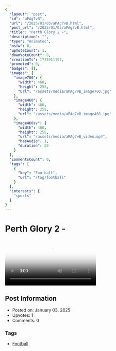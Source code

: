 ```yaml
---
{
  "layout": "post",
  "id": "aPAg7vB",
  "url": "/2025/01/03/aPAg7vB.html",
  "post_url": "/2025/01/03/aPAg7vB.html",
  "title": "Perth Glory 2 -",
  "description": "",
  "type": "Animated",
  "nsfw": 0,
  "upVoteCount": 1,
  "downVoteCount": 0,
  "creationTs": 1735911197,
  "promoted": 0,
  "badges": [],
  "images": {
    "image700": {
      "width": 460,
      "height": 258,
      "url": "/assets/media/aPAg7vB_image700.jpg"
    },
    "image460": {
      "width": 460,
      "height": 258,
      "url": "/assets/media/aPAg7vB_image460.jpg"
    },
    "image460sv": {
      "width": 460,
      "height": 258,
      "url": "/assets/media/aPAg7vB_video.mp4",
      "hasAudio": 1,
      "duration": 59
    }
  },
  "commentsCount": 0,
  "tags": [
    {
      "key": "Football",
      "url": "/tag/football"
    }
  ],
  "interests": [
    "sports"
  ]
}
---
```


# Perth Glory 2 -

<video controls playsinline loop poster="/assets/media/aPAg7vB_image460.jpg">
  <source src="/assets/media/aPAg7vB_video.mp4" type="video/mp4">
  Your browser does not support the video tag.
</video>

## Post Information

- Posted on: January 03, 2025
- Upvotes: 1
- Comments: 0

### Tags

- [Football](/tag/Football)
